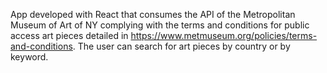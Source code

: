 App developed with React that consumes the API of the Metropolitan Museum of Art of NY complying with the terms and conditions for public access art pieces detailed in https://www.metmuseum.org/policies/terms-and-conditions.  The user can search for art pieces by country or by keyword.
